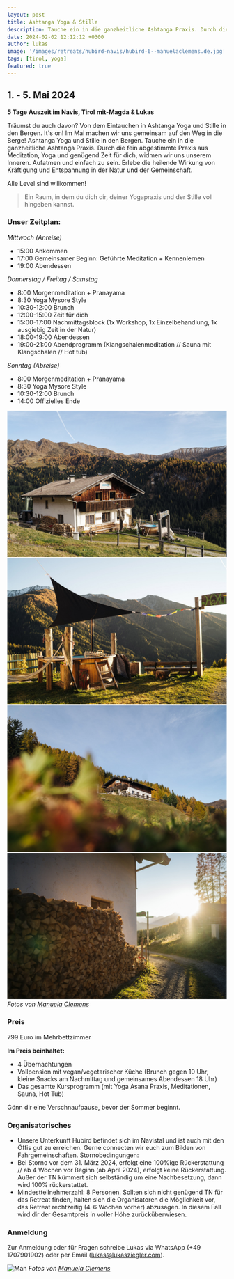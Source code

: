 ```yaml
---
layout: post
title: Ashtanga Yoga & Stille
description: Tauche ein in die ganzheitliche Ashtanga Praxis. Durch die fein abgestimmte Praxis aus Meditation, Yoga und genügend Zeit für dich, widmen wir uns unserem Inneren.  Aufatmen und einfach zu sein. Erlebe die heilende Wirkung von Kräftigung und Entspannung in der Natur und der Gemeinschaft. 
date: 2024-02-02 12:12:12 +0300
author: lukas
image: '/images/retreats/hubird-navis/hubird-6--manuelaclemens.de.jpg'
tags: [tirol, yoga]
featured: true
---
```


## 1. - 5. Mai 2024
**5 Tage Auszeit im Navis, Tirol**
**mit-Magda & Lukas**

Träumst du auch davon? Von dem Eintauchen in Ashtanga Yoga und Stille in den Bergen. It´s on! 
Im Mai machen wir uns gemeinsam auf den Weg in die Berge! Ashtanga Yoga und Stille in den Bergen. Tauche ein in die ganzheitliche Ashtanga Praxis. Durch die fein abgestimmte Praxis aus Meditation, Yoga und genügend Zeit für dich, widmen wir uns unserem Inneren.  Aufatmen und einfach zu sein. Erlebe die heilende Wirkung von Kräftigung und Entspannung in der Natur und der Gemeinschaft. 

Alle Level sind willkommen!

> Ein Raum, in dem du dich dir, deiner Yogapraxis und der Stille voll hingeben kannst.


### Unser Zeitplan:

*Mittwoch (Anreise)*

- 15:00 Ankommen 
- 17:00 Gemeinsamer Beginn: Geführte Meditation + Kennenlernen 
- 19:00 Abendessen

*Donnerstag / Freitag / Samstag*

- 8:00 Morgenmeditation + Pranayama 
- 8:30 Yoga Mysore Style 
- 10:30-12:00 Brunch 
- 12:00-15:00 Zeit für dich 
- 15:00-17:00 Nachmittagsblock (1x Workshop, 1x Einzelbehandlung, 1x ausgiebig Zeit in der Natur) 
- 18:00-19:00 Abendessen 
- 19:00-21:00 Abendprogramm (Klangschalenmeditation // Sauna mit Klangschalen // Hot tub)

*Sonntag (Abreise)*

- 8:00 Morgenmeditation + Pranayama
- 8:30 Yoga Mysore Style 
- 10:30-12:00 Brunch 
- 14:00 Offizielles Ende

<div class="gallery-box">
  <div class="gallery">
    <img src="/images/retreats/hubird-navis/hubird-1--manuelaclemens.de.jpg" loading="lazy">
    <img src="/images/retreats/hubird-navis/hubird-2--manuelaclemens.de.jpg" loading="lazy">
    <img src="/images/retreats/hubird-navis/hubird-3--manuelaclemens.de.jpg" loading="lazy">
    <img src="/images/retreats/hubird-navis/hubird-5--manuelaclemens.de.jpg" loading="lazy">
  </div>
  <em>Fotos von <a href="https://manuelaclemens.de" target="_blank">Manuela Clemens</a></em>
</div>

### Preis

799 Euro im Mehrbettzimmer

**Im Preis beinhaltet:**

- 4 Übernachtungen
- Vollpension mit vegan/vegetarischer Küche (Brunch gegen 10 Uhr, kleine Snacks am Nachmittag und gemeinsames Abendessen 18 Uhr)
- Das gesamte Kursprogramm (mit Yoga Asana Praxis, Meditationen, Sauna, Hot Tub)

Gönn dir eine Verschnaufpause, bevor der Sommer beginnt.


### Organisatorisches

- Unsere Unterkunft Hubird befindet sich im Navistal und ist auch mit den Öffis gut zu erreichen. Gerne connecten wir euch zum Bilden von Fahrgemeinschaften.
Stornobedingungen:
- Bei Storno vor dem 31. März 2024, erfolgt eine 100%ige Rückerstattung // ab 4 Wochen vor Beginn (ab April 2024), erfolgt keine Rückerstattung. Außer der TN kümmert sich selbständig um eine Nachbesetzung, dann wird 100% rückerstattet.
- Mindestteilnehmerzahl: 8 Personen. 
Sollten sich nicht genügend TN für das Retreat finden, halten sich die Organisatoren die Möglichkeit vor, das Retreat  rechtzeitig (4-6 Wochen vorher) abzusagen. In diesem Fall wird dir der Gesamtpreis in voller Höhe zurücküberwiesen.


### Anmeldung

Zur Anmeldung oder für Fragen schreibe Lukas via WhatsApp (+49 1707901902) oder per Email (<a href="mailto:lukas@lukasziegler.com" target="_blank">lukas@lukasziegler.com</a>).


![Man]({{site.baseurl}}/images/retreats/hubird-navis/hubird-4--manuelaclemens.de.jpg#wide)
*Fotos von [Manuela Clemens](https://manuelaclemens.de)*
